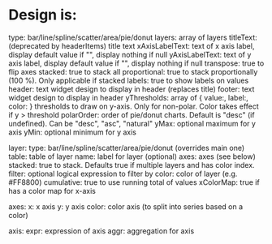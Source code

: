 # Design is:
  
  type: bar/line/spline/scatter/area/pie/donut
  layers: array of layers
  titleText: (deprecated by headerItems) title text 
  xAxisLabelText: text of x axis label, display default value if "", display nothing if null
  yAxisLabelText: text of y axis label, display default value if "", display nothing if null
  transpose: true to flip axes
  stacked: true to stack all 
  proportional: true to stack proportionally (100 %). Only applicable if stacked
  labels: true to show labels on values
  header: text widget design to display in header (replaces title)
  footer: text widget design to display in header
  yThresholds: array of { value:, label:, color: } thresholds to draw on y-axis. Only for non-polar. Color takes effect if y > threshold
  polarOrder: order of pie/donut charts. Default is "desc" (if undefined). Can be "desc", "asc", "natural"
  yMax: optional maximum for y axis
  yMin: optional minimum for y axis

layer:
  type: bar/line/spline/scatter/area/pie/donut (overrides main one)
  table: table of layer
  name: label for layer (optional)
  axes: axes (see below)
  stacked: true to stack. Defaults true if multiple layers and has color index.
  filter: optional logical expression to filter by
  color: color of layer (e.g. #FF8800)
  cumulative: true to use running total of values
  xColorMap: true if has a color map for x-axis

axes:
  x: x axis
  y: y axis
  color: color axis (to split into series based on a color)

axis: 
  expr: expression of axis
  aggr: aggregation for axis


